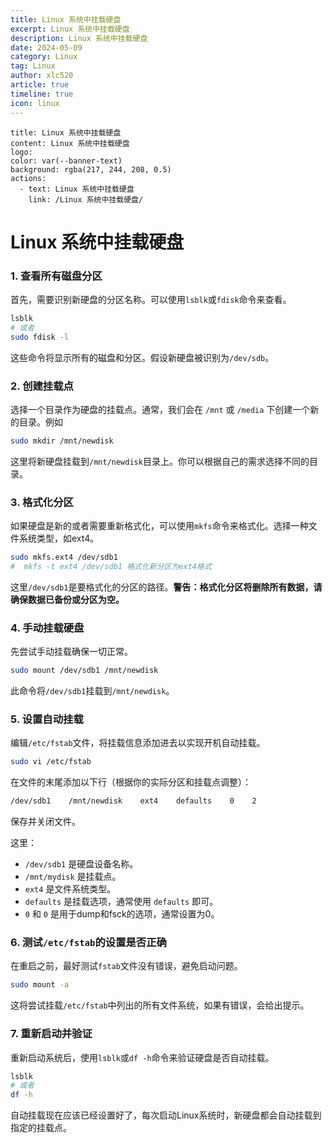 ```yaml
---
title: Linux 系统中挂载硬盘
excerpt: Linux 系统中挂载硬盘
description: Linux 系统中挂载硬盘
date: 2024-05-09
category: Linux
tag: Linux
author: xlc520
article: true
timeline: true
icon: linux
---
```


```component VPBanner
title: Linux 系统中挂载硬盘
content: Linux 系统中挂载硬盘
logo: 
color: var(--banner-text)
background: rgba(217, 244, 208, 0.5)
actions:
  - text: Linux 系统中挂载硬盘
    link: /Linux 系统中挂载硬盘/
```

# Linux 系统中挂载硬盘

### 1. 查看所有磁盘分区

首先，需要识别新硬盘的分区名称。可以使用`lsblk`或`fdisk`命令来查看。

```bash
lsblk
# 或者
sudo fdisk -l
```

这些命令将显示所有的磁盘和分区。假设新硬盘被识别为`/dev/sdb`。

### 2. 创建挂载点

选择一个目录作为硬盘的挂载点。通常，我们会在 `/mnt` 或 `/media` 下创建一个新的目录。例如

```bash
sudo mkdir /mnt/newdisk
```

这里将新硬盘挂载到`/mnt/newdisk`目录上。你可以根据自己的需求选择不同的目录。

### 3. 格式化分区

如果硬盘是新的或者需要重新格式化，可以使用`mkfs`命令来格式化。选择一种文件系统类型，如ext4。

```bash
sudo mkfs.ext4 /dev/sdb1
#  mkfs -t ext4 /dev/sdb1 格式化新分区为ext4格式
```

这里`/dev/sdb1`是要格式化的分区的路径。**警告：格式化分区将删除所有数据，请确保数据已备份或分区为空。**

### 4. 手动挂载硬盘

先尝试手动挂载确保一切正常。

```bash
sudo mount /dev/sdb1 /mnt/newdisk
```

此命令将`/dev/sdb1`挂载到`/mnt/newdisk`。

### 5. 设置自动挂载

编辑`/etc/fstab`文件，将挂载信息添加进去以实现开机自动挂载。

```bash
sudo vi /etc/fstab
```

在文件的末尾添加以下行（根据你的实际分区和挂载点调整）：

```bash
/dev/sdb1    /mnt/newdisk    ext4    defaults    0    2
```

保存并关闭文件。

这里：

- `/dev/sdb1` 是硬盘设备名称。
- `/mnt/mydisk` 是挂载点。
- `ext4` 是文件系统类型。
- `defaults` 是挂载选项，通常使用 `defaults` 即可。
- `0` 和 `0` 是用于dump和fsck的选项，通常设置为0。

### 6. 测试`/etc/fstab`的设置是否正确

在重启之前，最好测试`fstab`文件没有错误，避免启动问题。

```bash
sudo mount -a
```

这将尝试挂载`/etc/fstab`中列出的所有文件系统，如果有错误，会给出提示。

### 7. 重新启动并验证

重新启动系统后，使用`lsblk`或`df -h`命令来验证硬盘是否自动挂载。

```bash
lsblk
# 或者
df -h
```

自动挂载现在应该已经设置好了，每次启动Linux系统时，新硬盘都会自动挂载到指定的挂载点。

<Share colorful service="email,qq,qzone,qrcode,weibo,telegram,twitter" />
